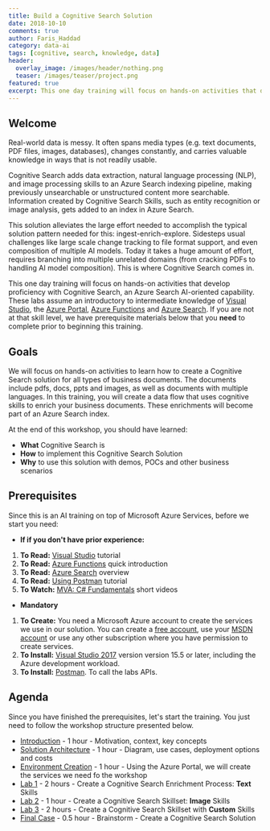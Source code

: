 ```yaml
---
title: Build a Cognitive Search Solution
date: 2018-10-10
comments: true
author: Faris_Haddad
category: data-ai
tags: [cognitive, search, knowledge, data]
header:
  overlay_image: /images/header/nothing.png
  teaser: /images/teaser/project.png
featured: true
excerpt: This one day training will focus on hands-on activities that develop proficiency with Cognitive Search, an Azure Search AI-oriented capability
---
```


## Welcome

Real-world data is messy. It often spans media types (e.g. text documents, PDF files, images, databases), changes constantly, and carries valuable knowledge in ways that is not readily usable.

Cognitive Search adds data extraction, natural language processing (NLP), and image processing skills to an Azure Search indexing pipeline, making previously unsearchable or unstructured content more searchable. Information created by Cognitive Search Skills, such as entity recognition or image analysis, gets added to an index in Azure Search.

This solution alleviates the large effort needed to accomplish the typical solution pattern needed for this: ingest-enrich-explore. Sidesteps usual challenges like large scale change tracking to file format support, and even composition of multiple AI models. Today it takes a huge amount of effort, requires branching into multiple unrelated domains (from cracking PDFs to handling AI model composition). This is where Cognitive Search comes in.

This one day training will focus on hands-on activities that develop proficiency with Cognitive Search, an Azure Search AI-oriented capability. These labs assume an introductory to intermediate knowledge of [Visual Studio](https://www.visualstudio.com/vs/community/), the [Azure Portal](https://portal.azure.com), [Azure Functions](https://azure.microsoft.com/en-us/services/functions/) and [Azure Search](https://azure.microsoft.com/en-us/services/search/). If you are not at that skill level, we have prerequisite materials below that you **need** to complete prior to beginning this training.

## Goals

We will focus on hands-on activities to learn how to create a Cognitive Search solution for all types of business documents. The documents include pdfs, docs, ppts and images, as well as documents with multiple languages.
In this training, you will create a data flow that uses cognitive skills to enrich your business documents. These enrichments will become part of an Azure Search index.

At the end of this workshop, you should have learned:

+ **What** Cognitive Search is
+ **How** to implement this Cognitive Search Solution
+ **Why** to use this solution with demos, POCs and other business scenarios

## Prerequisites

Since this is an AI training on top of Microsoft Azure Services, before we start you need:

+ **If if you don't have prior experience:**
1. **To Read:** [Visual Studio](https://docs.microsoft.com/en-us/visualstudio/ide/visual-studio-ide) tutorial
1. **To Read:** [Azure Functions](https://docs.microsoft.com/en-us/azure/azure-functions/functions-overview) quick introduction
1. **To Read:** [Azure Search](https://docs.microsoft.com/en-us/azure/search/search-what-is-azure-search) overview
1. **To Read:** [Using Postman](https://docs.microsoft.com/en-us/azure/search/search-fiddler) tutorial
1. **To Watch:** [MVA: C# Fundamentals](https://mva.microsoft.com/en-us/training-courses/c-fundamentals-for-absolute-beginners-16169?l=Lvld4EQIC_2706218949) short videos

+ **Mandatory**
1. **To Create:** You need a Microsoft Azure account to create the services we use in our solution. You can create a [free account](https://azure.microsoft.com/en-us/free/), use your [MSDN account](https://azure.microsoft.com/en-us/pricing/member-offers/credit-for-visual-studio-subscribers/) or use any other subscription where you have permission to create services.
1. **To Install:** [Visual Studio 2017](https://www.visualstudio.com/vs/) version version 15.5 or later, including the Azure development workload.
1. **To Install:** [Postman](https://www.getpostman.com/). To call the labs APIs.

## Agenda

Since you have finished the prerequisites, let's start the training. You just need to follow the workshop structure presented below.

+ [Introduction](https://github.com/farishaddad/Knowledge-Mining-using-Cognitive-Search/blob/master/01-Introduction.md) - 1 hour - Motivation, context, key concepts
+ [Solution Architecture](https://github.com/farishaddad/Knowledge-Mining-using-Cognitive-Search/blob/master/02-Solution-Architecture.md) - 1 hour - Diagram, use cases, deployment options and costs
+ [Environment Creation](https://github.com/farishaddad/Knowledge-Mining-using-Cognitive-Search/blob/master/03-Environment-Creation.md) - 1 hour - Using the Azure Portal, we will create the services we need fo the workshop
+ [Lab 1](https://github.com/farishaddad/Knowledge-Mining-using-Cognitive-Search/blob/master/04-Lab-1-Text-Skills.md) - 2 hours - Create a Cognitive Search Enrichment Process: **Text** Skills
+ [Lab 2](https://github.com/farishaddad/Knowledge-Mining-using-Cognitive-Search/blob/master/05-Lab-2-Image-Skills.md) - 1 hour - Create a Cognitive Search Skillset: **Image** Skills
+ [Lab 3](https://github.com/farishaddad/Knowledge-Mining-using-Cognitive-Search/blob/master/06-Lab-3-Custom-Skills.md) - 2 hours - Create a Cognitive Search Skillset with **Custom** Skills
+ [Final Case](https://github.com/farishaddad/Knowledge-Mining-using-Cognitive-Search/blob/master/07-Final-Case.md) - 0.5 hour - Brainstorm - Create a Cognitive Search Solution
